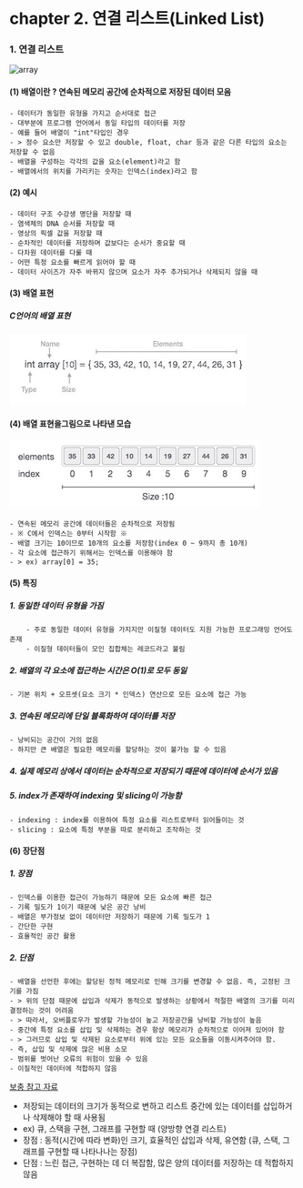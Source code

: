 # chapter 2. 연결 리스트(Linked List)

### 1. 연결 리스트

![array](https://github.com/BangYunseo/TIL/blob/main/CS/Data%20Structure/%20Image/ch2/array.PNG)

#### (1) 배열이란 ? 연속된 메모리 공간에 순차적으로 저장된 데이터 모음
    - 데이터가 동일한 유형을 가지고 순서대로 접근    
    - 대부분에 프로그램 언어에서 동일 타입의 데이터를 저장    
    - 예를 들어 배열이 "int"타입인 경우
    - > 정수 요소만 저장할 수 있고 double, float, char 등과 같은 다른 타입의 요소는 저장할 수 없음    
    - 배열을 구성하는 각각의 값을 요소(element)라고 함      
    - 배열에서의 위치를 가리키는 숫자는 인덱스(index)라고 함    
    
#### (2) 예시     
    - 데이터 구조 수강생 명단을 저장할 때     
    - 염색체의 DNA 순서를 저장할 때      
    - 영상의 픽셀 값을 저장할 때
    - 순차적인 데이터를 저장하며 값보다는 순서가 중요할 때
    - 다차원 데이터를 다룰 때
    - 어떤 특정 요소를 빠르게 읽어야 할 때
    - 데이터 사이즈가 자주 바뀌지 않으며 요소가 자주 추가되거나 삭제되지 않을 때


#### (3) 배열 표현   

##### C언어의 배열 표현
  
![array2](https://github.com/BangYunseo/TIL/blob/main/CS/Data%20Structure/%20Image/ch1/array2.PNG)      

#### (4) 배열 표현을그림으로 나타낸 모습

![array3](https://github.com/BangYunseo/TIL/blob/main/CS/Data%20Structure/%20Image/ch1/array3.PNG)      
  
    - 연속된 메모리 공간에 데이터들은 순차적으로 저장됨     
    - ※ C에서 인덱스는 0부터 시작함 ※     
    - 배열 크기는 10이므로 10개의 요소를 저장함(index 0 ~ 9까지 총 10개)
    - 각 요소에 접근하기 위해서는 인덱스를 이용해야 함
    - > ex) array[0] = 35;     

#### (5) 특징

##### 1. 동일한 데이터 유형을 가짐     
        - 주로 동일한 데이터 유형을 가지지만 이질형 데이터도 지원 가능한 프로그래밍 언어도 존재      
        - 이질형 데이터들이 모인 집합체는 레코드라고 불림      
##### 2. 배열의 각 요소에 접근하는 시간은 O(1)로 모두 동일      
    - 기본 위치 + 오프셋(요소 크기 * 인덱스) 연산으로 모든 요소에 접근 가능     
##### 3. 연속된 메모리에 단일 블록화하여 데이터를 저장     
    - 낭비되는 공간이 거의 없음      
    - 하지만 큰 배열은 필요한 메모리를 할당하는 것이 불가능 할 수 있음     
##### 4. 실제 메모리 상에서 데이터는 순차적으로 저장되기 때문에 데이터에 순서가 있음
##### 5. index가 존재하여 indexing 및 slicing이 가능함
    - indexing : index를 이용하여 특정 요소를 리스트로부터 읽어들이는 것
    - slicing : 요소에 특정 부분을 따로 분리하고 조작하는 것

#### (6) 장단점

##### 1. 장점 
    - 인덱스를 이용한 접근이 가능하기 때문에 모든 요소에 빠른 접근
    - 기록 밀도가 1이기 때문에 낮은 공간 낭비
    - 배열은 부가정보 없이 데이터만 저장하기 때문에 기록 밀도가 1
    - 간단한 구현 
    - 효율적인 공간 활용     
    
##### 2. 단점
    - 배열을 선언한 후에는 할당된 정적 메모리로 인해 크기를 변경할 수 없음. 즉, 고정된 크기를 가짐
    - > 위의 단점 때문에 삽입과 삭제가 동적으로 발생하는 상황에서 적절한 배열의 크기를 미리 결정하는 것이 어려움
    - > 따라서, 오버플로우가 발생할 가능성이 높고 저장공간을 낭비할 가능성이 높음
    - 중간에 특정 요소를 삽입 및 삭제하는 경우 항상 메모리가 순차적으로 이어져 있어야 함
    - > 그러므로 삽입 및 삭제된 요소로부터 위에 있는 모든 요소들을 이동시켜주어야 함. 
    - 즉, 삽입 및 삭제에 많은 비용 소모
    - 범위를 벗어난 오류의 위험이 있을 수 있음 
    - 이질적인 데이터에 적합하지 않음


[보충 참고 자료](https://yoongrammer.tistory.com/43)


- 저장되는 데이터의 크기가      동적으로 변하고 리스트        중간에 있는 데이터를 삽입하거나 삭제해야 할 때 사용됨
- ex) 큐, 스택을 구현, 그래프를 구현할 때
     (양방향 연결 리스트)
- 장점 : 동적(시간에 따라 변화)인 크기, 효율적인 삽입과          삭제, 유연함
        (큐, 스택, 그래프를 구현할 때 나타나나는 장점)
- 단점 : 느린 접근, 구현하는 데 더 복잡함, 많은 양의            데이터를 저장하는 데 적합하지 않음
